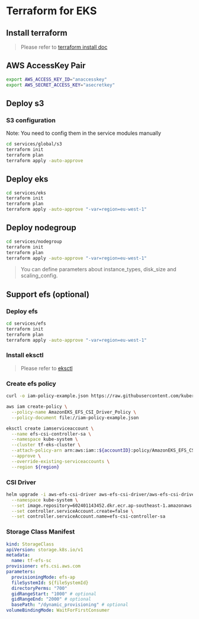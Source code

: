 # Terraform for EKS


## Install terraform
> Please refer to [terraform install doc](https://learn.hashicorp.com/tutorials/terraform/install-cli)


## AWS AccessKey Pair
```bash
export AWS_ACCESS_KEY_ID="anaccesskey"
export AWS_SECRET_ACCESS_KEY="asecretkey"
```


## Deploy s3
### S3 configuration
Note: You need to config them in the service modules manually

```bash
cd services/global/s3
terraform init
terraform plan
terraform apply -auto-approve
```

## Deploy eks
```bash
cd services/eks
terraform init
terraform plan
terraform apply -auto-approve "-var=region=eu-west-1"
```

## Deploy nodegroup
```bash
cd services/nodegroup
terraform init
terraform plan
terraform apply -auto-approve "-var=region=eu-west-1"
```

> You can define parameters about instance_types, disk_size and scaling_config.

## Support efs (optional)

### Deploy efs
```bash
cd services/efs
terraform init
terraform plan
terraform apply -auto-approve "-var=region=eu-west-1"
```

### Install eksctl
> Please refer to [eksctl](https://docs.aws.amazon.com/eks/latest/userguide/eksctl.html)

### Create efs policy

```bash
curl -o iam-policy-example.json https://raw.githubusercontent.com/kubernetes-sigs/aws-efs-csi-driver/v1.3.2/docs/iam-policy-example.json

aws iam create-policy \
  --policy-name AmazonEKS_EFS_CSI_Driver_Policy \
  --policy-document file://iam-policy-example.json

eksctl create iamserviceaccount \
  --name efs-csi-controller-sa \
  --namespace kube-system \
  --cluster tf-eks-cluster \
  --attach-policy-arn arn:aws:iam::${accountID}:policy/AmazonEKS_EFS_CSI_Driver_Policy \
  --approve \
  --override-existing-serviceaccounts \
  --region ${region}
```

### CSI Driver

```bash
helm upgrade -i aws-efs-csi-driver aws-efs-csi-driver/aws-efs-csi-driver \
  --namespace kube-system \
  --set image.repository=602401143452.dkr.ecr.ap-southeast-1.amazonaws.com/eks/aws-efs-csi-driver \
  --set controller.serviceAccount.create=false \
  --set controller.serviceAccount.name=efs-csi-controller-sa
```

### Storage Class Manifest
```yaml
kind: StorageClass
apiVersion: storage.k8s.io/v1
metadata:
  name: tf-efs-sc
provisioner: efs.csi.aws.com
parameters:
  provisioningMode: efs-ap
  fileSystemId: ${fileSystemId}
  directoryPerms: "700"
  gidRangeStart: "1000" # optional
  gidRangeEnd: "2000" # optional
  basePath: "/dynamic_provisioning" # optional
volumeBindingMode: WaitForFirstConsumer
```
